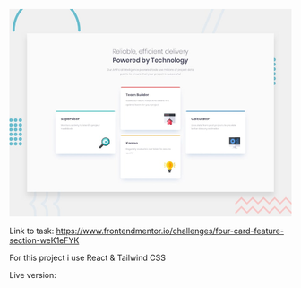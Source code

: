 ![preview](src/assets/images/desktop-preview.jpg)

Link to task: https://www.frontendmentor.io/challenges/four-card-feature-section-weK1eFYK

For this project i use React & Tailwind CSS

Live version:
